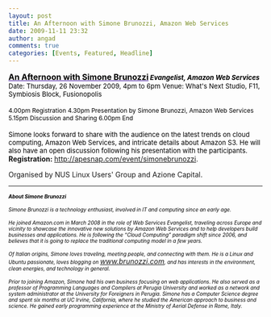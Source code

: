 ```yaml
---
layout: post
title: An Afternoon with Simone Brunozzi, Amazon Web Services
date: 2009-11-11 23:32
author: angad
comments: true
categories: [Events, Featured, Headline]
---
```

<div><span style="color: #330099; font-size: medium;"><strong><span style="text-decoration: underline;">
<span style="color: #000000;">An Afternoon with Simone Brunozzi</span></span></strong></span><span style="color: #000000; font-size: small;"><strong><em>
Evangelist, Amazon Web Services</em></strong></span><span style="color: #000000;">
</span><span style="color: #000000; font-size: small;">
</span><big><small><span style="color: #000000; font-size: small;">Date: Thursday, 26 November 2009, 4pm to 6pm
Venue: What's Next Studio, F11, Symbiosis Block, Fusionopolis</span></small><span style="color: #000000;"><small> </small>

</span><span style="color: #000000; font-size: x-small;"><big>4.00pm Registration
4.30pm Presentation by Simone Brunozzi, Amazon Web Services
5.15pm Discussion and Sharing
6.00pm End</big>

<big></big>

</span></big>
<div><span style="color: #000000; font-size: small;">Simone looks forward to share with the audience on the latest trends on cloud computing, Amazon Web Services, and intricate details about Amazon S3. He will als</span><span style="color: #000000; font-size: small;">o have an open discussion following his presentation with the participants.</span></div>
<strong>Registration: </strong><a href="http://apesnap.com/event/simonebrunozzi" target="_blank">http://apesnap.com/event/simonebrunozzi</a>.

Organised by NUS Linux Users' Group and Azione Capital.</div>
<div>

----------------------------------------------------------------------------------------------

<span style="color: #000000;"><span style="font-size: small;">
</span></span><span style="color: #000000; font-size: x-small;"><strong><em> About Simone Brunozzi</em></strong></span><span style="color: #000000; font-size: x-small;"><em> </em></span>

<span style="color: #000000; font-size: x-small;"><em>Simone Brunozzi is a technology enthusiast, involved in IT and computing since an early age.</em></span>

<span style="color: #000000; font-size: x-small;"><em>He joined Amazon.com in March 2008 in the role of Web Services Evangelist, traveling across Europe and vicinity to showcase the innovative new solutions by Amazon Web Services and to help developers build businesses and applications. He is following the “Cloud Computing” paradigm shift since 2006, and believes that it is going to replace the traditional computing model in a few years.</em></span>

<span style="color: #000000; font-size: x-small;"><em>Of Italian origins, Simone loves traveling, meeting people, and connecting with them. He is a Linux and Ubuntu passionate, loves blogging on </em></span><span style="color: #000000;"><a href="http://www.brunozzi.com/" target="_blank"><span style="font-size: x-small;"><em><span style="text-decoration: underline;">www.brunozzi.com</span></em></span></a></span><span style="color: #000000; font-size: x-small;"><em>, and has interests in the environment, clean energies, and technology in general.</em></span>

<span style="color: #000000; font-size: x-small;"><em>Prior to joining Amazon, Simone had his own business focusing on web applications. He also served as a professor of Programming Languages and Compilers at Perugia University and worked as a network and system administrator at the University for Foreigners in Perugia. Simone has a Computer Science degree and spent six months at UC Irvine, California, where he studied the American approach to business and science. He gained early programming experience at the Ministry of Aerial Defense in Rome, Italy.</em></span></div>
